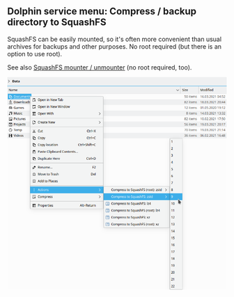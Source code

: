 ## Dolphin service menu: Compress / backup directory to SquashFS

SquashFS can be easily mounted, so it's often more convenient than usual archives for backups and other purposes. No root required (but there is an option to use root).

See also [SquashFS mounter / unmounter](https://github.com/shvchk/dolphin-squashfs-mount) (no root required, too).

![Screenshot](screenshot.png)
